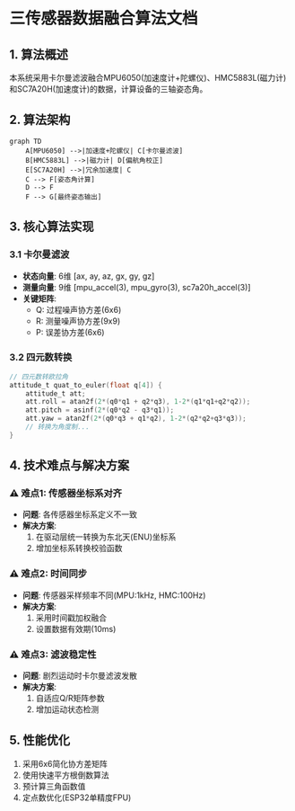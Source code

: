 # 三传感器数据融合算法文档

## 1. 算法概述
本系统采用卡尔曼滤波融合MPU6050(加速度计+陀螺仪)、HMC5883L(磁力计)和SC7A20H(加速度计)的数据，计算设备的三轴姿态角。

## 2. 算法架构
```mermaid
graph TD
    A[MPU6050] -->|加速度+陀螺仪| C[卡尔曼滤波]
    B[HMC5883L] -->|磁力计| D[偏航角校正]
    E[SC7A20H] -->|冗余加速度| C
    C --> F[姿态角计算]
    D --> F
    F --> G[最终姿态输出]
```

## 3. 核心算法实现

### 3.1 卡尔曼滤波
- **状态向量**: 6维 [ax, ay, az, gx, gy, gz]
- **测量向量**: 9维 [mpu_accel(3), mpu_gyro(3), sc7a20h_accel(3)]
- **关键矩阵**:
  - Q: 过程噪声协方差(6x6)
  - R: 测量噪声协方差(9x9) 
  - P: 误差协方差(6x6)

### 3.2 四元数转换
```c
// 四元数转欧拉角
attitude_t quat_to_euler(float q[4]) {
    attitude_t att;
    att.roll = atan2f(2*(q0*q1 + q2*q3), 1-2*(q1*q1+q2*q2));
    att.pitch = asinf(2*(q0*q2 - q3*q1));
    att.yaw = atan2f(2*(q0*q3 + q1*q2), 1-2*(q2*q2+q3*q3));
    // 转换为角度制...
}
```

## 4. 技术难点与解决方案

### ⚠️ 难点1: 传感器坐标系对齐
- **问题**: 各传感器坐标系定义不一致
- **解决方案**:
  1. 在驱动层统一转换为东北天(ENU)坐标系
  2. 增加坐标系转换校验函数

### ⚠️ 难点2: 时间同步
- **问题**: 传感器采样频率不同(MPU:1kHz, HMC:100Hz)
- **解决方案**:
  1. 采用时间戳加权融合
  2. 设置数据有效期(10ms)

### ⚠️ 难点3: 滤波稳定性
- **问题**: 剧烈运动时卡尔曼滤波发散
- **解决方案**:
  1. 自适应Q/R矩阵参数
  2. 增加运动状态检测

## 5. 性能优化
1. 采用6x6简化协方差矩阵
2. 使用快速平方根倒数算法
3. 预计算三角函数值
4. 定点数优化(ESP32单精度FPU)
